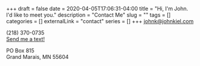 +++ 
draft = false
date = 2020-04-05T17:06:31-04:00
title = "Hi, I'm John. I'd like to meet you."
description = "Contact Me"
slug = "" 
tags = []
categories = []
externalLink = "contact"
series = []
+++
johnk@johnkiel.com

(218) 370-0735  
[Send me a text!](https://Line2Text.Me/johnkiel)

PO Box 815  
Grand Marais, MN 55604